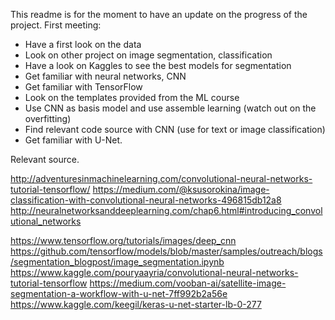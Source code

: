 This readme is for the moment to have an update on the progress of the project.
First meeting:
- Have a first look on the data
- Look on other project on image segmentation, classification
- Have a look on Kaggles to see the best models for segmentation
- Get familiar with neural networks, CNN
- Get familiar with TensorFlow
- Look on the templates provided from the ML course
- Use CNN as basis model and use assemble learning (watch out on the overfitting)
- Find relevant code source with CNN (use for text or image classification)
- Get familiar with U-Net. 


Relevant source.

http://adventuresinmachinelearning.com/convolutional-neural-networks-tutorial-tensorflow/
https://medium.com/@ksusorokina/image-classification-with-convolutional-neural-networks-496815db12a8
http://neuralnetworksanddeeplearning.com/chap6.html#introducing_convolutional_networks

https://www.tensorflow.org/tutorials/images/deep_cnn
https://github.com/tensorflow/models/blob/master/samples/outreach/blogs/segmentation_blogpost/image_segmentation.ipynb
https://www.kaggle.com/pouryaayria/convolutional-neural-networks-tutorial-tensorflow
https://medium.com/vooban-ai/satellite-image-segmentation-a-workflow-with-u-net-7ff992b2a56e
https://www.kaggle.com/keegil/keras-u-net-starter-lb-0-277
